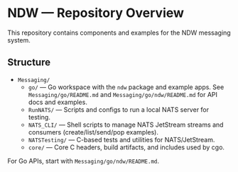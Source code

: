 # NDW — Repository Overview

This repository contains components and examples for the NDW messaging system.

## Structure

- `Messaging/`
  - `go/` — Go workspace with the `ndw` package and example apps. See `Messaging/go/README.md` and `Messaging/go/ndw/README.md` for API docs and examples.
  - `RunNATS/` — Scripts and configs to run a local NATS server for testing.
  - `NATS_CLI/` — Shell scripts to manage NATS JetStream streams and consumers (create/list/send/pop examples).
  - `NATSTesting/` — C-based tests and utilities for NATS/JetStream.
  - `core/` — Core C headers, build artifacts, and includes used by cgo.

For Go APIs, start with `Messaging/go/ndw/README.md`.